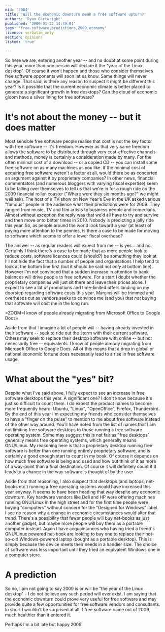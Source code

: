 ```yaml
---
nid: '3084'
title: 'Will the economic downturn mean a free software upturn?'
authors: 'Ryan Cartwright'
published: '2009-01-22 14:49:01'
tags: 'free-software,predictions,2009,economy'
license: verbatim_only
section: opinions
listed: 'true'

---
```

So here we are, entering another year -- and no doubt at some point during this year, more than one person will declare it the "year of the Linux desktop". Of course it won't happen and those who consider themselves free software opponents will soon let us know. Some things will never change. That said, is there any reason to suspect it might be different this year? Is it possible that the current economic climate is better placed to generate a significant growth in free desktops? Can the cloud of economic gloom have a silver lining for free software?

<!--break-->

# It's not about the money -- but it does matter

Most sensible free software people realise that cost is not the key factor with free software -- it's freedom. However as that very same freedom allows the software to be distributed through very cost-effective channels and methods, money is certainly a consideration made by many. For the often minimal cost of a download -- or a copied CD -- you can install some free software on as many machines as you like. If the minimal cost of acquiring free software weren't a factor at all, would there be as concerted an argument against it by proprietary companies? In other news, financial commentators (and numerous bloggers with varying fiscal expertise) seem to be falling over themselves to tell us that we're in for a rough ride on the 2009 financial roller-coaster ("Where were they six months ago?" we might well ask). The host of a TV show on New Year's Eve in the UK asked various "famous" people in the audience what their predictions were for 2009. They ranged from music, TV and film artists to business people and comedians. Almost without exception the reply was that we'd all have to try and survive and then move onto better times in 2010. Nobody is predicting a jolly ride this year. So, as people around the world look toward a year (at least) of paying more attention to the pennies, is there a case to be made for moving to software which seems to offer a lower fiscal overhead?

The answer -- as regular readers will expect from me -- is yes... and no. Certainly I think there's a case to be made that as more people look to reduce costs, software licences could (should?) be something they look at. I'll not hide the fact that a number of people and organisations I help tend to look at the bottom line first (but it should be said not _only_ at bottom line). However I'm not convinced that a sudden increase in attention to bank balances will drive people to free software. For a start I doubt whether the proprietary companies will just sit there and leave their prices alone. I expect to see a lot of promotions and time-limited offers landing on my doorstep regarding software costs this year. Margins will be trimmed and overheads cut as vendors seeks to convince me (and you) that _not_ buying that software will cost me in the long run.

=ZOOM=I know of people already migrating from Microsoft Office to Google Docs=

Aside from that I imagine a lot of people will -- having already invested in their software -- seek to ride out the storm with their current software. Others may seek to replace their desktop software with online -- but not necessarily free -- equivalents. I know of people already migrating from Microsoft Office to Google Docs. All of this means that a drop in global or national economic fortune does necessarily lead to a rise in free software usage.

# What about the "yes" bit?

Despite what I've said above, I fully expect to see an increase in free software desktops this year. A significant one? I don't know because it's just so difficult to count them. I do expect the product names to become more frequently heard: Ubuntu, "Linux", "OpenOffice", Firefox, Thunderbird. By the end of this year I'm expecting my friends who consider themselves to have a "finger on the pulse" to mention to me about free software instead of the other way around. You'll have noted from the list of names that I am not limiting free software desktops to those running a free software operating system. Some may suggest this is not fair as "free desktops" generally means free operating systems, which generally means GNU/Linux. My reasoning here is that a proprietary desktop running free software is better than one running entirely proprietary software, and is certainly a good enough start to count in my book. Of course it depends on how much free software is being and used and how but think of it as more of a way-point than a final destination. Of course it will definitely count if it leads to a change in the way software is thought of by the user.

Aside from that reasoning, I also suspect that desktops (and laptops, net-books etc.) running a free operating systems would have increased this year anyway. It seems to have been heading that way despite any economic downturn. Key hardware vendors like Dell and HP were offering machines running GNU/Linux in the high street and for the first time people were buying "computers" without concern for the "Designed for Windows" label. I see no reason why a change in economic circumstances would alter that trend. There's a possibility that fewer people will buy net-books as just another gadget, but maybe more people will buy them as a portable computer instead. Again I have acquaintances who having tried a friend's GNU/Linux powered net-book are looking to buy one to replace their not-so-old Windows-powered laptop (bought as a portable desktop). This is simply because the device meets their needs in a handier size. The choice of software was less important until they tried an equivalent Windows one in a computer store.

# A prediction

So no, I am not going to say 2009 is or will be "the year of the Linux desktop" - I do not believe any such period will ever exist. I am saying that the economic downturn could prove very useful for free software and may provide quite a few opportunities for free software vendors and consultants. In short I wouldn't be surprised at all if free software came out of 2009 much healthier than it entered it.

Perhaps I'm a bit late but happy 2009.